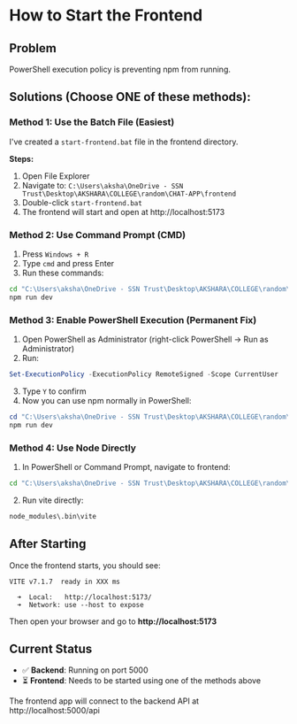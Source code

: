 # How to Start the Frontend

## Problem
PowerShell execution policy is preventing npm from running.

## Solutions (Choose ONE of these methods):

### Method 1: Use the Batch File (Easiest)
I've created a `start-frontend.bat` file in the frontend directory.

**Steps:**
1. Open File Explorer
2. Navigate to: `C:\Users\aksha\OneDrive - SSN Trust\Desktop\AKSHARA\COLLEGE\random\CHAT-APP\frontend`
3. Double-click `start-frontend.bat`
4. The frontend will start and open at http://localhost:5173

### Method 2: Use Command Prompt (CMD)
1. Press `Windows + R`
2. Type `cmd` and press Enter
3. Run these commands:
```cmd
cd "C:\Users\aksha\OneDrive - SSN Trust\Desktop\AKSHARA\COLLEGE\random\CHAT-APP\frontend"
npm run dev
```

### Method 3: Enable PowerShell Execution (Permanent Fix)
1. Open PowerShell as Administrator (right-click PowerShell → Run as Administrator)
2. Run:
```powershell
Set-ExecutionPolicy -ExecutionPolicy RemoteSigned -Scope CurrentUser
```
3. Type `Y` to confirm
4. Now you can use npm normally in PowerShell:
```powershell
cd "C:\Users\aksha\OneDrive - SSN Trust\Desktop\AKSHARA\COLLEGE\random\CHAT-APP\frontend"
npm run dev
```

### Method 4: Use Node Directly
1. In PowerShell or Command Prompt, navigate to frontend:
```cmd
cd "C:\Users\aksha\OneDrive - SSN Trust\Desktop\AKSHARA\COLLEGE\random\CHAT-APP\frontend"
```
2. Run vite directly:
```cmd
node_modules\.bin\vite
```

## After Starting
Once the frontend starts, you should see:
```
VITE v7.1.7  ready in XXX ms

  ➜  Local:   http://localhost:5173/
  ➜  Network: use --host to expose
```

Then open your browser and go to **http://localhost:5173**

## Current Status
- ✅ **Backend**: Running on port 5000
- ⏳ **Frontend**: Needs to be started using one of the methods above

The frontend app will connect to the backend API at http://localhost:5000/api

